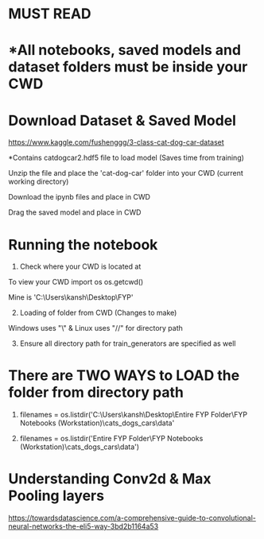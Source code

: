 # MUST READ
# *All notebooks, saved models and dataset folders must be inside your CWD
# Download Dataset & Saved Model
https://www.kaggle.com/fushenggg/3-class-cat-dog-car-dataset

*Contains catdogcar2.hdf5 file to load model (Saves time from training)

Unzip the file and place the 'cat-dog-car' folder into your CWD (current working directory)

Download the ipynb files and place in CWD

Drag the saved model and place in CWD

# Running the notebook
1. Check where your CWD is located at

To view your CWD import os os.getcwd()

Mine is 'C:\Users\kansh\Desktop\FYP'

2. Loading of folder from CWD (Changes to make)

Windows uses "\\" & Linux uses "//" for directory path

3. Ensure all directory path for train_generators are specified as well

# There are TWO WAYS to LOAD the folder from directory path

1. filenames = os.listdir('C:\Users\kansh\Desktop\Entire FYP Folder\\FYP Notebooks (Workstation)\\cats_dogs_cars\\data'

2. filenames = os.listdir('Entire FYP Folder\\FYP Notebooks (Workstation)\\cats_dogs_cars\\data')

# Understanding Conv2d & Max Pooling layers

https://towardsdatascience.com/a-comprehensive-guide-to-convolutional-neural-networks-the-eli5-way-3bd2b1164a53
